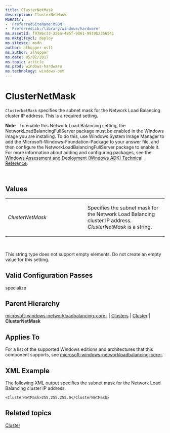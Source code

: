 ```yaml
---
title: ClusterNetMask
description: ClusterNetMask
MSHAttr:
- 'PreferredSiteName:MSDN'
- 'PreferredLib:/library/windows/hardware'
ms.assetid: f9786c33-326a-485f-9861-9919b2356541
ms.mktglfcycl: deploy
ms.sitesec: msdn
author: alhopper-msft
ms.author: alhopper
ms.date: 05/02/2017
ms.topic: article
ms.prod: windows-hardware
ms.technology: windows-oem
---
```


# ClusterNetMask


`ClusterNetMask` specifies the subnet mask for the Network Load Balancing cluster IP address. This is a required setting.

**Note**  
To enable this Network Load Balancing setting, the NetworkLoadBalancingFullServer package must be enabled in the Windows image you are installing. To do this, use Windows System Image Manager to add the Microsoft-Windows-Foundation-Package to your answer file, and then configure the NetworkLoadBalancingFullServer package to enable it. For more information about adding and configuring packages, see the [Windows Assessment and Deployment (Windows ADK) Technical Reference](http://go.microsoft.com/fwlink/?LinkId=206587).

 

## Values


<table>
<colgroup>
<col width="50%" />
<col width="50%" />
</colgroup>
<tbody>
<tr class="odd">
<td><p><em>ClusterNetMask</em></p></td>
<td><p>Specifies the subnet mask for the Network Load Balancing cluster IP address. <em>ClusterNetMask</em> is a string.</p></td>
</tr>
</tbody>
</table>

 

This string type does not support empty elements. Do not create an empty value for this setting.

## Valid Configuration Passes


specialize

## Parent Hierarchy


[microsoft-windows-networkloadbalancing-core-](microsoft-windows-networkloadbalancing-core.md) | [Clusters](microsoft-windows-networkloadbalancing-core-clusters.md) | [Cluster](microsoft-windows-networkloadbalancing-core-clusters-cluster.md) | **ClusterNetMask**

## Applies To


For a list of the supported Windows editions and architectures that this component supports, see [microsoft-windows-networkloadbalancing-core-](microsoft-windows-networkloadbalancing-core.md).

## XML Example


The following XML output specifies the subnet mask for the Network Load Balancing cluster IP address.

```
<ClusterNetMask>255.255.255.0</ClusterNetMask>
```

## Related topics


[Cluster](microsoft-windows-networkloadbalancing-core-clusters-cluster.md)

 

 







